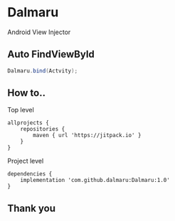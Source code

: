 # Dalmaru
Android View Injector

## Auto FindViewById

```java
Dalmaru.bind(Actvity);
```

## How to..
Top level

```
allprojects {
    repositories {
        maven { url 'https://jitpack.io' }
    }
}
```

Project level

```
dependencies {
    implementation 'com.github.dalmaru:Dalmaru:1.0'
}
```

## Thank you
